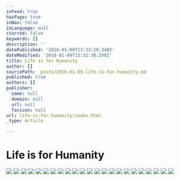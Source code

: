 ```yaml
---
inFeed: true
hasPage: true
inNav: false
inLanguage: null
starred: false
keywords: []
description: ''
datePublished: '2016-01-09T13:33:29.348Z'
dateModified: '2016-01-09T13:32:30.208Z'
title: Life is for Humanity
author: []
sourcePath: _posts/2016-01-09-life-is-for-humanity.md
published: true
authors: []
publisher:
  name: null
  domain: null
  url: null
  favicon: null
url: life-is-for-humanity/index.html
_type: Article

---
```

# Life is for Humanity
![](https://the-grid-user-content.s3-us-west-2.amazonaws.com/377973d4-f9bf-44e2-b5e1-10c34d6b0a9a.jpg)
![](https://the-grid-user-content.s3-us-west-2.amazonaws.com/a0510fc0-c02d-4c84-b082-b027a8e70a44.jpg)
![](https://the-grid-user-content.s3-us-west-2.amazonaws.com/ae7ea1db-e3b7-4e16-be12-5dbf440e03a2.jpg)
![](https://the-grid-user-content.s3-us-west-2.amazonaws.com/da880bda-1a22-4432-ba89-2ed2c0784e8a.jpg)
![](https://the-grid-user-content.s3-us-west-2.amazonaws.com/adeda2cb-f0c0-4ce0-b9d3-3e0062ad6bc3.jpg)
![](https://the-grid-user-content.s3-us-west-2.amazonaws.com/f318c8ec-ab05-4f14-802f-fdac5bf9f56f.jpg)
![](https://the-grid-user-content.s3-us-west-2.amazonaws.com/d457c31e-3475-4cf1-b797-52480c98f765.jpg)
![](https://the-grid-user-content.s3-us-west-2.amazonaws.com/dbe2128f-31d0-466a-ad3c-8bee6eb0e725.jpg)
![](https://the-grid-user-content.s3-us-west-2.amazonaws.com/c4f677a1-6abe-4f6b-80c8-9ea5002ed44b.jpg)
![](https://the-grid-user-content.s3-us-west-2.amazonaws.com/9ee68a6d-bef4-413c-804d-a626f468d9a1.jpg)
![](https://the-grid-user-content.s3-us-west-2.amazonaws.com/9055236a-a18e-4a65-bef0-2c0aed3b01b9.jpg)
![](https://the-grid-user-content.s3-us-west-2.amazonaws.com/002dc545-b666-4e13-ad17-97294547eb2a.jpg)
![](https://the-grid-user-content.s3-us-west-2.amazonaws.com/2514e74a-8ffd-4257-b65d-5da0c065a99f.jpg)
![](https://the-grid-user-content.s3-us-west-2.amazonaws.com/2f078295-1bde-476d-9576-7fcc98e9daf6.jpg)
![](https://the-grid-user-content.s3-us-west-2.amazonaws.com/0e98697a-ac5d-457b-97a1-5d57e5623690.jpg)
![](https://the-grid-user-content.s3-us-west-2.amazonaws.com/93ab8ad2-6aa3-4eb3-b008-cc93c4b8372b.jpg)
![](https://the-grid-user-content.s3-us-west-2.amazonaws.com/4b8a2f7b-7f10-4af3-a5b0-45e1d12ca4cc.jpg)
![](https://the-grid-user-content.s3-us-west-2.amazonaws.com/96a303e2-8b12-4b05-ab2b-975dd0fdc241.jpg)
![](https://the-grid-user-content.s3-us-west-2.amazonaws.com/68dfb7c4-5299-4be1-8798-f7b645b6547c.jpg)
![](https://the-grid-user-content.s3-us-west-2.amazonaws.com/39aa1030-bac3-4345-85e9-b368a326d56f.jpg)
![](https://the-grid-user-content.s3-us-west-2.amazonaws.com/f6ea656f-d7ac-43f7-806d-5d8436c2d1cd.jpg)
![](https://the-grid-user-content.s3-us-west-2.amazonaws.com/e3c80852-b584-4c4a-b259-c9082617ee12.jpg)
![](https://the-grid-user-content.s3-us-west-2.amazonaws.com/beba29a6-2e38-4a0c-af4d-6fb15effc6ab.jpg)